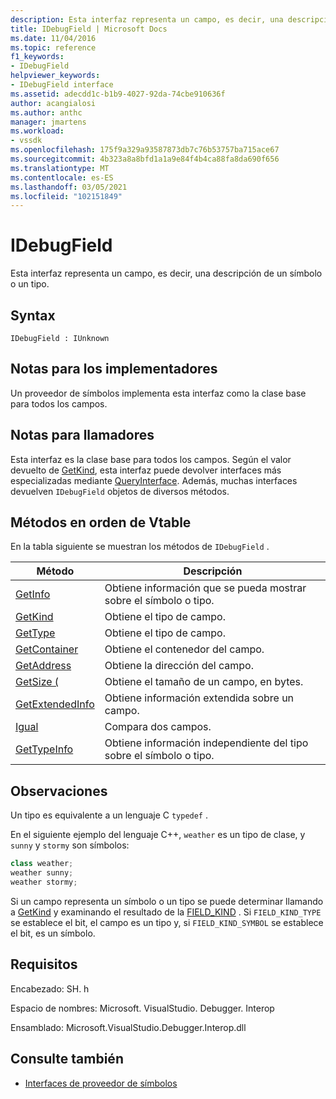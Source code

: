 ```yaml
---
description: Esta interfaz representa un campo, es decir, una descripción de un símbolo o un tipo.
title: IDebugField | Microsoft Docs
ms.date: 11/04/2016
ms.topic: reference
f1_keywords:
- IDebugField
helpviewer_keywords:
- IDebugField interface
ms.assetid: adecdd1c-b1b9-4027-92da-74cbe910636f
author: acangialosi
ms.author: anthc
manager: jmartens
ms.workload:
- vssdk
ms.openlocfilehash: 175f9a329a93587873db7c76b53757ba715ace67
ms.sourcegitcommit: 4b323a8a8bfd1a1a9e84f4b4ca88fa8da690f656
ms.translationtype: MT
ms.contentlocale: es-ES
ms.lasthandoff: 03/05/2021
ms.locfileid: "102151849"
---
```

# <a name="idebugfield"></a>IDebugField
Esta interfaz representa un campo, es decir, una descripción de un símbolo o un tipo.

## <a name="syntax"></a>Syntax

```
IDebugField : IUnknown
```

## <a name="notes-for-implementers"></a>Notas para los implementadores
 Un proveedor de símbolos implementa esta interfaz como la clase base para todos los campos.

## <a name="notes-for-callers"></a>Notas para llamadores
 Esta interfaz es la clase base para todos los campos. Según el valor devuelto de [GetKind](../../../extensibility/debugger/reference/idebugfield-getkind.md), esta interfaz puede devolver interfaces más especializadas mediante [QueryInterface](/cpp/atl/queryinterface). Además, muchas interfaces devuelven `IDebugField` objetos de diversos métodos.

## <a name="methods-in-vtable-order"></a>Métodos en orden de Vtable
 En la tabla siguiente se muestran los métodos de `IDebugField` .

|Método|Descripción|
|------------|-----------------|
|[GetInfo](../../../extensibility/debugger/reference/idebugfield-getinfo.md)|Obtiene información que se pueda mostrar sobre el símbolo o tipo.|
|[GetKind](../../../extensibility/debugger/reference/idebugfield-getkind.md)|Obtiene el tipo de campo.|
|[GetType](../../../extensibility/debugger/reference/idebugfield-gettype.md)|Obtiene el tipo de campo.|
|[GetContainer](../../../extensibility/debugger/reference/idebugfield-getcontainer.md)|Obtiene el contenedor del campo.|
|[GetAddress](../../../extensibility/debugger/reference/idebugfield-getaddress.md)|Obtiene la dirección del campo.|
|[GetSize (](../../../extensibility/debugger/reference/idebugfield-getsize.md)|Obtiene el tamaño de un campo, en bytes.|
|[GetExtendedInfo](../../../extensibility/debugger/reference/idebugfield-getextendedinfo.md)|Obtiene información extendida sobre un campo.|
|[Igual](../../../extensibility/debugger/reference/idebugfield-equal.md)|Compara dos campos.|
|[GetTypeInfo](../../../extensibility/debugger/reference/idebugfield-gettypeinfo.md)|Obtiene información independiente del tipo sobre el símbolo o tipo.|

## <a name="remarks"></a>Observaciones
 Un tipo es equivalente a un lenguaje C `typedef` .

 En el siguiente ejemplo del lenguaje C++, `weather` es un tipo de clase, y `sunny` y `stormy` son símbolos:

```cpp
class weather;
weather sunny;
weather stormy;
```

 Si un campo representa un símbolo o un tipo se puede determinar llamando a [GetKind](../../../extensibility/debugger/reference/idebugfield-getkind.md) y examinando el resultado de la [FIELD_KIND](../../../extensibility/debugger/reference/field-kind.md) . Si `FIELD_KIND_TYPE` se establece el bit, el campo es un tipo y, si `FIELD_KIND_SYMBOL` se establece el bit, es un símbolo.

## <a name="requirements"></a>Requisitos
 Encabezado: SH. h

 Espacio de nombres: Microsoft. VisualStudio. Debugger. Interop

 Ensamblado: Microsoft.VisualStudio.Debugger.Interop.dll

## <a name="see-also"></a>Consulte también
- [Interfaces de proveedor de símbolos](../../../extensibility/debugger/reference/symbol-provider-interfaces.md)
